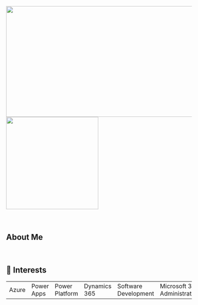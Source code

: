 <html>
  <body>
    <div>
      <img width="750" height="300" src="https://media.giphy.com/media/StF8grqNK8fOPstPLo/giphy.gif">
      <img width="250px" height="250px" src="https://media.giphy.com/media/6KEKe2MT5UaoSP5sll/giphy.gif">
    </div> 
    <br>
    <br>
    <div>
      <h2>About Me</h2>
      <br>
      <h2> 📍 Interests</h2>
      <table>
        <tr>
          <td>Azure</td>
          <td>Power Apps</td>
          <td>Power Platform</td>
          <td>Dynamics 365</td>
          <td>Software Development</td>
          <td>Microsoft 365 Administration</td>
        </tr>
      </table>
    </div>
  </body>
</html> 

